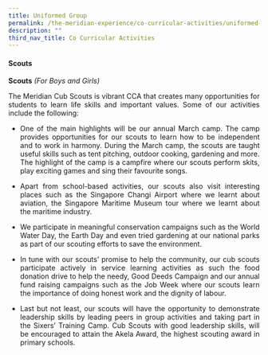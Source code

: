 ```yaml
---
title: Uniformed Group
permalink: /the-meridian-experience/co-curricular-activities/uniformed-group/
description: ""
third_nav_title: Co Curricular Activities
---
```

#### Scouts


**Scouts** _(For Boys and Girls)_

<p align = "justify">The Meridian Cub Scouts is vibrant CCA that creates many opportunities for students to learn life skills and important values. Some of our activities include the following:</p>

*   <p align ="justify">One of the main highlights will be our annual March camp. The camp provides opportunities for our scouts to learn how to be independent and to work in harmony. During the March camp, the scouts are taught useful skills such as tent pitching, outdoor cooking, gardening and more. The highlight of the camp is a campfire where our scouts perform skits, play exciting games and sing their favourite songs.</p>


*   <p align ="justify">Apart from school-based activities, our scouts also visit interesting places such as the Singapore Changi Airport where we learnt about aviation, the Singapore Maritime Museum tour where we learnt about the maritime industry.</p>


* <p align ="justify"> We participate in meaningful conservation campaigns such as the World Water Day, the Earth Day and even tried gardening at our national parks as part of our scouting efforts to save the environment.</p>


*   <p align ="justify">In tune with our scouts’ promise to help the community, our cub scouts participate actively in service learning activities as such the food donation drive to help the needy, Good Deeds Campaign and our annual fund raising campaigns such as the Job Week where our scouts learn the importance of doing honest work and the dignity of labour.</p>


*   <p align ="justify">Last but not least, our scouts will have the opportunity to demonstrate leadership skills by leading peers in group activities and taking part in the Sixers’ Training Camp. Cub Scouts with good leadership skills, will be encouraged to attain the Akela Award, the highest scouting award in primary schools.</p>